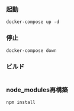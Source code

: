 ### 起動
```
docker-compose up -d
```
### 停止
```
docker-compose down
```

### ビルド
```

```
### node_modules再構築
```
npm install
```